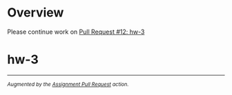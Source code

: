 # Overview

Please continue work on [Pull Request #12: hw-3](https://github.com/scalarion/assignment-pull-request-test/pull/12)

# hw-3

---
<sub>*Augmented by the [Assignment Pull Request](https://github.com/majikmate/assignment-pull-request) action.*</sub>
